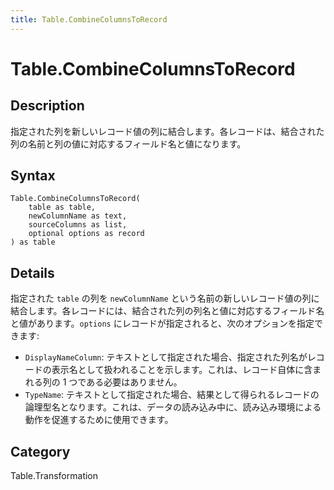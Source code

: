 ```yaml
---
title: Table.CombineColumnsToRecord
---
```


# Table.CombineColumnsToRecord


## Description

指定された列を新しいレコード値の列に結合します。各レコードは、結合された列の名前と列の値に対応するフィールド名と値になります。


## Syntax

```powerquery
Table.CombineColumnsToRecord(
    table as table,
    newColumnName as text,
    sourceColumns as list,
    optional options as record
) as table
```


## Details

指定された <code>table</code> の列を <code>newColumnName</code> という名前の新しいレコード値の列に結合します。各レコードには、結合された列の列名と値に対応するフィールド名と値があります。<code>options</code> にレコードが指定されると、次のオプションを指定できます:    <ul>     <li> <code>DisplayNameColumn</code>: テキストとして指定された場合、指定された列名がレコードの表示名として扱われることを示します。これは、レコード自体に含まれる列の 1 つである必要はありません。</li>     <li> <code>TypeName</code>: テキストとして指定された場合、結果として得られるレコードの論理型名となります。これは、データの読み込み中に、読み込み環境による動作を促進するために使用できます。</li>    </ul>    



## Category
Table.Transformation
